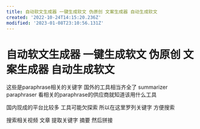 ```yaml
---
title: 自动软文生成器 一键生成软文 伪原创 文案生成器 自动生成软文
created: '2022-10-24T14:15:20.236Z'
modified: '2023-01-08T23:10:56.131Z'
---
```


# 自动软文生成器 一键生成软文 伪原创 文案生成器 自动生成软文

这些是paraphrase相关的关键字 国外的工具相当齐全了 summarizer paraphraser 看相关的paraphrase的供应商就知道该用什么工具

国内现成的平台比较多 工具可能欠探索 所以在这里罗列关键字 方便搜索

搜索相关视频 文章 提取关键字 摘要 然后拼接
